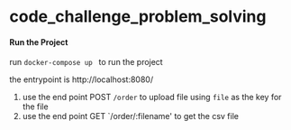 # code_challenge_problem_solving

#### Run the Project
run `docker-compose up ` to run the project

the entrypoint is 
http://localhost:8080/

1. use the end point POST `/order` to upload file using `file` as the key for the file
2. use the end point GET `/order/:filename' to get the csv file
